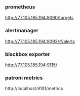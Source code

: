 
### prometheus 
http://77.105.185.194:9090/targets 

### alertmanager
http://77.105.185.194:9093/#/alerts

### blackbox exporter
http://77.105.185.194:9115/

### patroni metrics
http://localhost:9101/metrics

